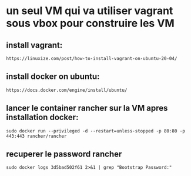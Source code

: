 
# un seul VM qui va utiliser vagrant sous vbox pour construire les VM

## install vagrant:

``
https://linuxize.com/post/how-to-install-vagrant-on-ubuntu-20-04/
``

## install docker on ubuntu:
``
https://docs.docker.com/engine/install/ubuntu/
``
## lancer le container rancher sur la VM apres installation docker:

``
sudo docker run --privileged -d --restart=unless-stopped -p 80:80 -p 443:443 rancher/rancher
``
## recuperer le password rancher

``
sudo docker logs 3d5bad502f61 2>&1 | grep "Bootstrap Password:"
``

